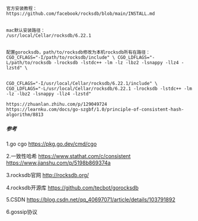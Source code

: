 ```text
官方安装教程：
https://github.com/facebook/rocksdb/blob/main/INSTALL.md


mac默认安装路径：
/usr/local/Cellar/rocksdb/6.22.1


配置gorocksdb，path/to/rocksdb修改为本机rocksdb所有在路径：
CGO_CFLAGS="-I/path/to/rocksdb/include" \ CGO_LDFLAGS="-L/path/to/rocksdb -lrocksdb -lstdc++ -lm -lz -lbz2 -lsnappy -llz4 -lzstd" \


CGO_CFLAGS="-I/usr/local/Cellar/rocksdb/6.22.1/include" \ 
CGO_LDFLAGS="-L/usr/local/Cellar/rocksdb/6.22.1 -lrocksdb -lstdc++ -lm -lz -lbz2 -lsnappy -llz4 -lzstd" 

https://zhuanlan.zhihu.com/p/129049724
https://learnku.com/docs/go-szgbf/1.0/principle-of-consistent-hash-algorithm/8813

```

##### 参考

1.go cgo https://pkg.go.dev/cmd/cgo

2.一致性哈希 https://www.stathat.com/c/consistent    https://www.jianshu.com/p/5198b869374a

3.rocksdb官网 http://rocksdb.org/

4.rocksdb开源库 https://github.com/tecbot/gorocksdb

5.CSDN https://blog.csdn.net/qq_40697071/article/details/103791892

6.gossip协议



